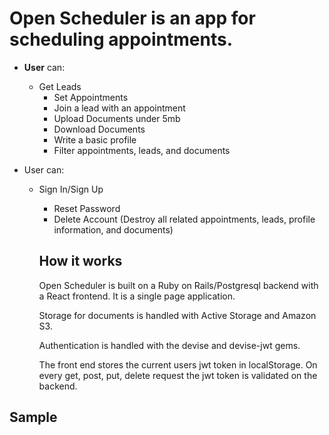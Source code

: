 # **Open Scheduler** is an app for scheduling appointments. 

* **User** can:
  * Get Leads
	* Set Appointments
	* Join a lead with an appointment
	* Upload Documents under 5mb
	* Download Documents 
	* Write a basic profile
	* Filter appointments, leads, and documents

* User can:
  * Sign In/Sign Up
	* Reset Password
	* Delete Account (Destroy all related appointments, leads, profile information, and documents)


	## **How it works**

	Open Scheduler is built on a Ruby on Rails/Postgresql backend with a React frontend. It is a single page application.

	Storage for documents is handled with Active Storage and Amazon S3. 

	Authentication is handled with the devise and devise-jwt gems.


	The front end stores the current users jwt token in localStorage. On every get, post, put, delete request the jwt token is validated on the backend.


## **Sample**




